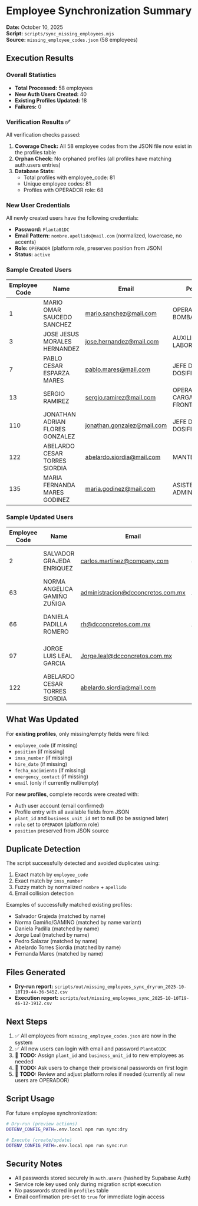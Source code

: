 # Employee Synchronization Summary

**Date:** October 10, 2025  
**Script:** `scripts/sync_missing_employees.mjs`  
**Source:** `missing_employee_codes.json` (58 employees)

## Execution Results

### Overall Statistics
- **Total Processed:** 58 employees
- **New Auth Users Created:** 40
- **Existing Profiles Updated:** 18
- **Failures:** 0

### Verification Results ✅

All verification checks passed:

1. **Coverage Check:** All 58 employee codes from the JSON file now exist in the profiles table
2. **Orphan Check:** No orphaned profiles (all profiles have matching auth.users entries)
3. **Database Stats:**
   - Total profiles with employee_code: 81
   - Unique employee codes: 81
   - Profiles with OPERADOR role: 68

### New User Credentials

All newly created users have the following credentials:
- **Password:** `Planta01DC`
- **Email Pattern:** `nombre.apellido@mail.com` (normalized, lowercase, no accents)
- **Role:** `OPERADOR` (platform role, preserves position from JSON)
- **Status:** `active`

### Sample Created Users

| Employee Code | Name | Email | Position |
|--------------|------|-------|----------|
| 1 | MARIO OMAR SAUCEDO SANCHEZ | mario.sanchez@mail.com | OPERADOR BOMBA PLUMA |
| 3 | JOSE JESUS MORALES HERNANDEZ | jose.hernandez@mail.com | AUXILIAR DE LABORATORIO |
| 7 | PABLO CESAR ESPARZA MARES | pablo.mares@mail.com | JEFE DE DOSIFICACION |
| 13 | SERGIO RAMIREZ | sergio.ramirez@mail.com | OPERADOR DE CARGADOR FRONTAL |
| 110 | JONATHAN ADRIAN FLORES GONZALEZ | jonathan.gonzalez@mail.com | JEFE DE DOSIFICACION |
| 122 | ABELARDO CESAR TORRES SIORDIA | abelardo.siordia@mail.com | MANTENIMIENTO |
| 135 | MARIA FERNANDA MARES GODINEZ | maria.godinez@mail.com | ASISTENTE ADMINISTRATIVO |

### Sample Updated Users

| Employee Code | Name | Email | Role Preserved | Fields Updated |
|--------------|------|-------|----------------|----------------|
| 2 | SALVADOR GRAJEDA ENRIQUEZ | carlos.martínez@company.com | JEFE_UNIDAD_NEGOCIO | employee_code, position, hire_date, imss_number |
| 63 | NORMA ANGELICA GAMIÑO ZUÑIGA | administracion@dcconcretos.com.mx | AREA_ADMINISTRATIVA | employee_code, position, hire_date, imss_number |
| 66 | DANIELA PADILLA ROMERO | rh@dcconcretos.com.mx | AREA_ADMINISTRATIVA | employee_code, position, hire_date, imss_number |
| 97 | JORGE LUIS LEAL GARCIA | Jorge.leal@dcconcretos.com.mx | DOSIFICADOR | employee_code, position, hire_date, imss_number |
| 122 | ABELARDO CESAR TORRES SIORDIA | abelardo.siordia@mail.com | ENCARGADO_MANTENIMIENTO | employee_code, position, hire_date, imss_number |

## What Was Updated

For **existing profiles**, only missing/empty fields were filled:
- `employee_code` (if missing)
- `position` (if missing)
- `imss_number` (if missing)
- `hire_date` (if missing)
- `fecha_nacimiento` (if missing)
- `emergency_contact` (if missing)
- `email` (only if currently null/empty)

For **new profiles**, complete records were created with:
- Auth user account (email confirmed)
- Profile entry with all available fields from JSON
- `plant_id` and `business_unit_id` set to null (to be assigned later)
- `role` set to `OPERADOR` (platform role)
- `position` preserved from JSON source

## Duplicate Detection

The script successfully detected and avoided duplicates using:
1. Exact match by `employee_code`
2. Exact match by `imss_number`
3. Fuzzy match by normalized `nombre` + `apellido`
4. Email collision detection

Examples of successfully matched existing profiles:
- Salvador Grajeda (matched by name)
- Norma Gamiño/GAMINO (matched by name variant)
- Daniela Padilla (matched by name)
- Jorge Leal (matched by name)
- Pedro Salazar (matched by name)
- Abelardo Torres Siordia (matched by name)
- Fernanda Mares (matched by name)

## Files Generated

- **Dry-run report:** `scripts/out/missing_employees_sync_dryrun_2025-10-10T19-44-36-545Z.csv`
- **Execution report:** `scripts/out/missing_employees_sync_2025-10-10T19-46-12-191Z.csv`

## Next Steps

1. ✅ All employees from `missing_employee_codes.json` are now in the system
2. ✅ All new users can login with email and password `Planta01DC`
3. 🔄 **TODO:** Assign `plant_id` and `business_unit_id` to new employees as needed
4. 🔄 **TODO:** Ask users to change their provisional passwords on first login
5. 🔄 **TODO:** Review and adjust platform roles if needed (currently all new users are OPERADOR)

## Script Usage

For future employee synchronization:

```bash
# Dry-run (preview actions)
DOTENV_CONFIG_PATH=.env.local npm run sync:dry

# Execute (create/update)
DOTENV_CONFIG_PATH=.env.local npm run sync:run
```

## Security Notes

- All passwords stored securely in `auth.users` (hashed by Supabase Auth)
- Service role key used only during migration script execution
- No passwords stored in `profiles` table
- Email confirmation pre-set to `true` for immediate login access

